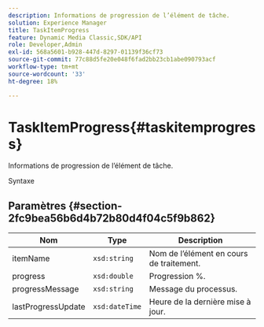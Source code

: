 ```yaml
---
description: Informations de progression de l’élément de tâche.
solution: Experience Manager
title: TaskItemProgress
feature: Dynamic Media Classic,SDK/API
role: Developer,Admin
exl-id: 568a5601-b928-447d-8297-01139f36cf73
source-git-commit: 77c88d5fe20e048f6fad2bb23cb1abe090793acf
workflow-type: tm+mt
source-wordcount: '33'
ht-degree: 18%

---
```


# TaskItemProgress{#taskitemprogress}

Informations de progression de l’élément de tâche.

Syntaxe

## Paramètres {#section-2fc9bea56b6d4b72b80d4f04c5f9b862}

| Nom | Type | Description |
|---|---|---|
| itemName | `xsd:string` | Nom de l’élément en cours de traitement. |
| progress | `xsd:double` | Progression %. |
| progressMessage | `xsd:string` | Message du processus. |
| lastProgressUpdate | `xsd:dateTime` | Heure de la dernière mise à jour. |

